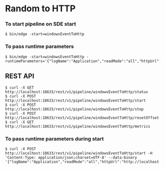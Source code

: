 # Random to HTTP

### To start pipeline on SDE start

    $ bin/edge -start=windowsEventToHttp

### To pass runtime parameters

    $ bin/edge -start=windowsEventToHttp -runtimeParameters='{"logName":"Application","readMode":"all","httpUrl":"http://localhost:9999","sdcAppId":"sde"}'

## REST API

    $ curl -X GET http://localhost:18633/rest/v1/pipeline/windowsEventToHttp/status
    $ curl -X POST http://localhost:18633/rest/v1/pipeline/windowsEventToHttp/start
    $ curl -X POST http://localhost:18633/rest/v1/pipeline/windowsEventToHttp/stop
    $ curl -X POST http://localhost:18633/rest/v1/pipeline/windowsEventToHttp/resetOffset
    $ curl -X GET http://localhost:18633/rest/v1/pipeline/windowsEventToHttp/metrics

### To pass runtime parameters during start

    $ curl -X POST http://localhost:18633/rest/v1/pipeline/windowsEventToHttp/start -H 'Content-Type: application/json;charset=UTF-8' --data-binary '{"logName":"Application","readMode":"all","httpUrl":"http://localhost:9999","sdcAppId":"sde"}'

